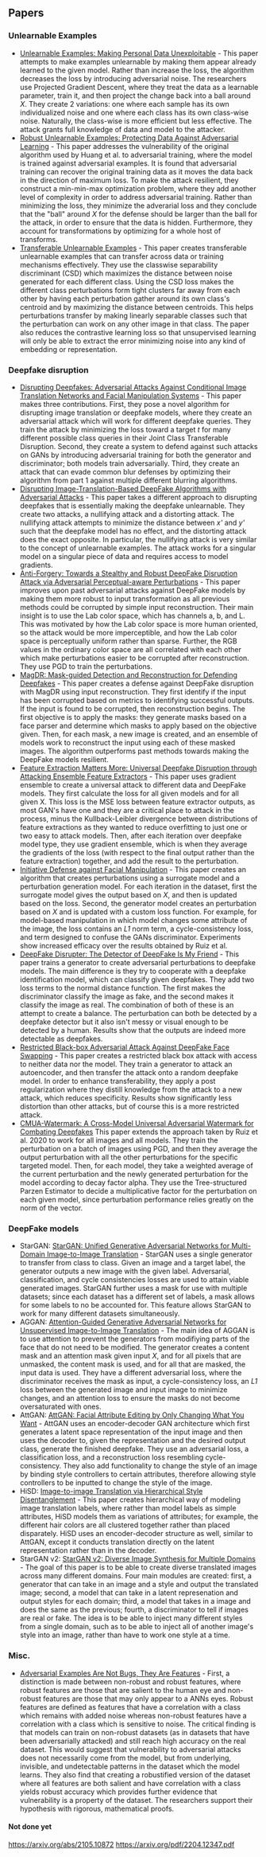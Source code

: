 ## Papers
### Unlearnable Examples
 - [Unlearnable Examples: Making Personal Data Unexploitable](https://arxiv.org/abs/2101.04898) -
 This paper attempts to make examples unlearnable by making them appear already learned to the given model. Rather than increase the loss, the algorithm decreases the loss by introducing adversarial noise. The researchers use Projected Gradient Descent, where they treat the data as a learnable parameter, train it, and then project the change back into a ball around *X*. They create 2 variations: one where each sample has its own individualized noise and one where each class has its own class-wise noise. Naturally, the class-wise is more efficient but less effective. The attack grants full knowledge of data and model to the attacker. 
 - [Robust Unlearnable Examples: Protecting Data Against Adversarial Learning](https://arxiv.org/abs/2203.14533) - 
 This paper addresses the vulnerability of the original algorithm used by Huang et al. to adversarial training, where the model is trained against adversarial examples. It is found that adversarial training can recover the original training data as it moves the data back in the direction of maximum loss. To make the attack resilient, they construct a min-min-max optimization problem, where they add another level of complexity in order to address adversarial training. Rather than minimizing the loss, they minimize the adverarial loss and they conclude that the "ball" around *X* for the defense should be larger than the ball for the attack, in order to ensure that the data is hidden. Furthermore, they account for transformations by optimizing for a whole host of transforms.
 - [Transferable Unlearnable Examples](https://arxiv.org/abs/2210.10114) -
 This paper creates transferable unlearnable examples that can transfer across data or training mechanisms effectively. They use the classwise separability discriminant (CSD) which maximizes the distance between noise generated for each different class. Using the CSD loss makes the different class perturbations form tight clusters far away from each other by having each perturbation gather around its own class's centroid and by maximizing the distance between centroids. This helps perturbations transfer by making linearly separable classes such that the perturbation can work on any other image in that class. The paper also reduces the contrastive learning loss so that unsupervised learning will only be able to extract the error minimizing noise into any kind of embedding or representation.
 ### Deepfake disruption 
 - [Disrupting Deepfakes: Adversarial Attacks Against Conditional Image Translation Networks and Facial Manipulation Systems](https://arxiv.org/pdf/2003.01279.pdf) -
 This paper makes three contributions. First, they pose a novel algorithm for disrupting image translation or deepfake models, where they create an adversarial attack which will work for different deepfake queries. They train the attack by minimizing the loss toward a target *t* for many different possible class queries in their Joint Class Transferable Disruption. Second, they create a system to defend against such attacks on GANs by introducing adversarial training for both the generator and discriminator; both models train adversarially. Third, they create an attack that can evade common blur defenses by optimizing their algorithm from part 1 against multiple different blurring algorithms.
 - [Disrupting Image-Translation-Based DeepFake Algorithms with Adversarial Attacks](https://openaccess.thecvf.com/content_WACVW_2020/papers/w4/Yeh_Disrupting_Image-Translation-Based_DeepFake_Algorithms_with_Adversarial_Attacks_WACVW_2020_paper.pdf) -
 This paper takes a different approach to disrupting deepfakes that is essentially making the deepfake unlearnable. They create two attacks, a nullifying attack and a distorting attack. The nullifying attack attempts to minimize the distance between *x'* and *y'* such that the deepfake model has no effect, and the distorting attack does the exact opposite. In particular, the nullifying attack is very similar to the concept of unlearnable examples. The attack works for a singular model on a singular piece of data and requires access to model gradients.
 - [Anti-Forgery: Towards a Stealthy and Robust DeepFake Disruption Attack via Adversarial Perceptual-aware Perturbations](https://www.ijcai.org/proceedings/2022/0107.pdf) -
 This paper improves upon past adversarial attacks against DeepFake models by making them more robust to input transformation as all previous methods could be corrupted by simple input reconstruction. Their main insight is to use the Lab color space, which has channels a, b, and L. This was motivated by how the Lab color space is more human oriented, so the attack would be more imperceptible, and how the Lab color space is perceptually uniform rather than sparse. Further, the RGB values in the ordinary color space are all correlated with each other which make perturbations easier to be corrupted after reconstruction. They use PGD to train the perturbations.
 - [MagDR: Mask-guided Detection and Reconstruction for Defending Deepfakes](https://arxiv.org/pdf/2103.14211.pdf) -
 This paper creates a defense against DeepFake disruption with MagDR using input reconstruction. They first identify if the input has been corrupted based on metrics to identifying successful outputs. If the input is found to be corrupted, then reconstruction begins. The first objective is to apply the masks: they generate masks based on a face parser and determine which masks to apply based on the objective given. Then, for each mask, a new image is created, and an ensemble of models work to reconstruct the input using each of these masked images. The algorithm outperforms past methods towards making the DeepFake models resilient.
 - [Feature Extraction Matters More: Universal Deepfake Disruption through Attacking Ensemble Feature Extractors](https://arxiv.org/pdf/2303.00200.pdf) -
 This paper uses gradient ensemble to create a universal attack to different data and DeepFake models. They first calculate the loss for all given models and for all given X. This loss is the MSE loss between feature extractor outputs, as most GAN's have one and they are a critical place to attack in the process, minus the Kullback-Leibler divergence between distributions of feature extractions as they wanted to reduce overfitting to just one or two easy to attack models. Then, after each iteration over deepfake model type, they use gradient ensemble, which is when they average the gradients of the loss (with respect to the final output rather than the feature extraction) together, and add the result to the perturbation.
 - [Initiative Defense against Facial Manipulation](https://ojs.aaai.org/index.php/AAAI/article/view/16254) -
 This paper creates an algorithm that creates perturbations using a surrogate model and a perturbation generation model. For each iteration in the dataset, first the surrogate model gives the output based on *X*, and then is updated based on the loss. Second, the generator model creates an perturbation based on *X* and is updated with a custom loss function. For example, for model-based manipulation in which model changes some attribute of the image, the loss contains an *L1* norm term, a cycle-consistency loss, and term designed to confuse the GANs discriminator. Experiments show increased efficacy over the results obtained by Ruiz et al.
 - [DeepFake Disrupter: The Detector of DeepFake Is My Friend](https://openaccess.thecvf.com/content/CVPR2022/papers/Wang_DeepFake_Disrupter_The_Detector_of_DeepFake_Is_My_Friend_CVPR_2022_paper.pdf) -
 This paper trains a generator to create adversarial perturbations to deepfake models. The main difference is they try to cooperate with a deepfake identification model, which can classify given deepfakes. They add two loss terms to the normal distance function. The first makes the discriminator classify the image as fake, and the second makes it classify the image as real. The combination of both of these is an attempt to create a balance. The perturbation can both be detected by a deepfake detector but it also isn't messy or visual enough to be detected by a human. Results show that the outputs are indeed more detectable as deepfakes.
 - [Restricted Black-box Adversarial Attack Against DeepFake Face Swapping](https://arxiv.org/pdf/2204.12347.pdf) - 
 This paper creates a restricted black box attack with access to neither data nor the model. They train a generator to attack an autoencoder, and then transfer the attack onto a random deepfake model. In order to enhance transferability, they apply a post regularization where they distill knowledge from the attack to a new attack, which reduces specificity. Results show significantly less distortion than other attacks, but of course this is a more restricted attack.
 - [CMUA-Watermark: A Cross-Model Universal Adversarial Watermark for Combating Deepfakes](https://arxiv.org/pdf/2105.10872.pdf)
 This paper extends the approach taken by Ruiz et al. 2020 to work for all images and all models. They train the perturbation on a batch of images using PGD, and then they average the output perturbation with all the other perturbations for the specific targeted model. Then, for each model, they take a weighted average of the current perturbation and the newly generated perturbation for the model according to decay factor alpha. They use the Tree-structured Parzen Estimator to decide a multiplicative factor for the perturbation on each given model, since perturbation performance relies greatly on the norm of the vector.
 ### DeepFake models
 - StarGAN: [StarGAN: Unified Generative Adversarial Networks for Multi-Domain Image-to-Image Translation](https://openaccess.thecvf.com/content_cvpr_2018/papers/Choi_StarGAN_Unified_Generative_CVPR_2018_paper.pdf) -
 StarGAN uses a single generator to transfer from class to class. Given an image and a target label, the generator outputs a new image with the given label. Adversarial, classification, and cycle consistencies losses are used to attain viable generated images. StarGAN further uses a mask for use with multiple datasets; since each dataset has a different set of labels, a mask allows for some labels to no be accounted for. This feature allows StarGAN to work for many different datasets simultaneously. 
 - AGGAN: [Attention-Guided Generative Adversarial Networks for Unsupervised Image-to-Image Translation](https://arxiv.org/abs/1903.12296) - 
 The main idea of AGGAN is to use attention to prevent the generators from modifiying parts of the face that do not need to be modified. The generator creates a content mask and an attention mask given input *X*, and for all pixels that are unmasked, the content mask is used, and for all that are masked, the input data is used. They have a different adversarial loss, where the discriminator receives the mask as input, a cycle-consistency loss, an *L1* loss between the generated image and input image to minimize changes, and an attention loss to ensure the masks do not become oversaturated with ones.
 - AttGAN: [AttGAN: Facial Attribute Editing by Only Changing What You Want](https://arxiv.org/abs/1711.10678) - 
 AttGAN uses an encoder-decoder GAN architecture which first generates a latent space representation of the input image and then uses the decoder to, given the representation and the desired output class, generate the finished deepfake. They use an adversarial loss, a classification loss, and a reconstruction loss resembling cycle-consistency. They also add functionality to change the style of an image by binding style controllers to certain attributes, therefore allowing style controllers to be inputted to change the style of the image.
 - HiSD: [Image-to-image Translation via Hierarchical Style Disentanglement](https://arxiv.org/abs/2103.01456) -
 This paper creates hierarchical way of modeling image translation labels, where rather than model labels as simple attributes, HiSD models them as variations of attributes; for example, the different hair colors are all clustered together rather than placed disparately. HiSD uses an encoder-decoder structure as well, similar to AttGAN, except it conducts translation directly on the latent representation rather than in the decoder.
 - StarGAN v2: [StarGAN v2: Diverse Image Synthesis for Multiple Domains](https://arxiv.org/abs/1912.01865) - 
 The goal of this paper is to be able to create diverse translated images across many different domains. Four main modules are created: first, a generator that can take in an image and a style and output the translated image; second, a model that can take in a latent represenation and output styles for each domain; third, a model that takes in a image and does the same as the previous; fourth, a discriminator to tell if images are real or fake. The idea is to be able to inject many different styles from a single domain, such as to be able to inject all of another image's style into an image, rather than have to work one style at a time.
 ### Misc.
 - [Adversarial Examples Are Not Bugs, They Are Features](https://proceedings.neurips.cc/paper/2019/hash/e2c420d928d4bf8ce0ff2ec19b371514-Abstract.html) - 
 First, a distinction is made between non-robust and robust features, where robust features are those that are salient to the human eye and non-robust features are those that may only appear to a ANNs eyes. Robust features are defined as features that have a correlation with a class which remains with added noise whereas non-robust features have a correlation with a class which is sensitive to noise. The critical finding is that models can train on non-robust datasets (as in datasets that have been adversarially attacked) and still reach high accuracy on the real dataset. This would suggest that vulnerability to adversarial attacks does not necessarily come from the model, but from underlying, invisible, and undetectable patterns in the dataset which the model learns. They also find that creating a robustified version of the dataset where all features are both salient and have correlation with a class yields robust accuracy which provides further evidence that vulnerability is a property of the dataset. The researchers support their hypothesis with rigorous, mathematical proofs.
 
 #### Not done yet
 

 
https://arxiv.org/abs/2105.10872
https://arxiv.org/pdf/2204.12347.pdf



